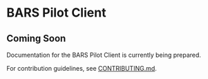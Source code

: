 # BARS Pilot Client

## Coming Soon

Documentation for the BARS Pilot Client is currently being prepared.

For contribution guidelines, see [CONTRIBUTING.md](CONTRIBUTING.md).
